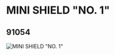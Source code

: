 # MINI SHIELD "NO. 1"
## 91054
![MINI SHIELD "NO. 1"](https://lc-www-live-s.legocdn.com/media/bricks/5/2/4586308.jpg)